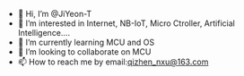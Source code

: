 - 👋 Hi, I’m @JiYeon-T
- 👀 I’m interested in Internet, NB-IoT, Micro Ctroller, Artificial Intelligence....
- 🌱 I’m currently learning MCU and OS
- 💞️ I’m looking to collaborate on MCU
- 📫 How to reach me by email:qizhen_nxu@163.com

<!---
JiYeon-T/JiYeon-T is a ✨ special ✨ repository because its `README.md` (this file) appears on your GitHub profile.
You can click the Preview link to take a look at your changes.
--->
